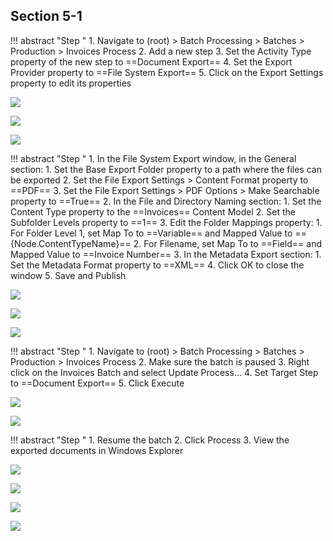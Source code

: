 ## Section 5-1

!!! abstract "Step "
    1. Navigate to (root) > Batch Processing > Batches > Production > Invoices Process
    2. Add a new step
    3. Set the Activity Type property of the new step to ==Document Export==
    4. Set the Export Provider property to ==File System Export==
    5. Click on the Export Settings property to edit its properties

![](img/5-1/001.png)

![](img/5-1/002.png)

![](img/5-1/004.png)

!!! abstract "Step "
    1. In the File System Export window, in the General section:
        1. Set the Base Export Folder property to a path where the files can be exported
        2. Set the File Export Settings > Content Format property to ==PDF==
        3. Set the File Export Settings > PDF Options > Make Searchable property to ==True==
    2. In the File and Directory Naming section:
        1. Set the Content Type property to the ==Invoices== Content Model
        2. Set the Subfolder Levels property to ==1==
        3. Edit the Folder Mappings property:
            1. For Folder Level 1, set Map To to ==Variable== and Mapped Value to =={Node.ContentTypeName}==
            2. For Filename, set Map To to ==Field== and Mapped Value to ==Invoice Number==
    3. In the Metadata Export section:
        1. Set the Metadata Format property to ==XML==
    4. Click OK to close the window
    5. Save and Publish

![](img/5-1/028.png)

![](img/5-1/032.png)

![](img/5-1/033.png)

!!! abstract "Step "
    1. Navigate to (root) > Batch Processing > Batches > Production > Invoices Process
    2. Make sure the batch is paused
    3. Right click on the Invoices Batch and select Update Process...
    4. Set Target Step to ==Document Export==
    5. Click Execute

![](img/5-1/036.png)

![](img/5-1/039.png)

!!! abstract "Step "
    1. Resume the batch
    2. Click Process
    3. View the exported documents in Windows Explorer

![](img/5-1/043.png)

![](img/5-1/044.png)

![](img/5-1/045.png)

![](img/5-1/046.png)
